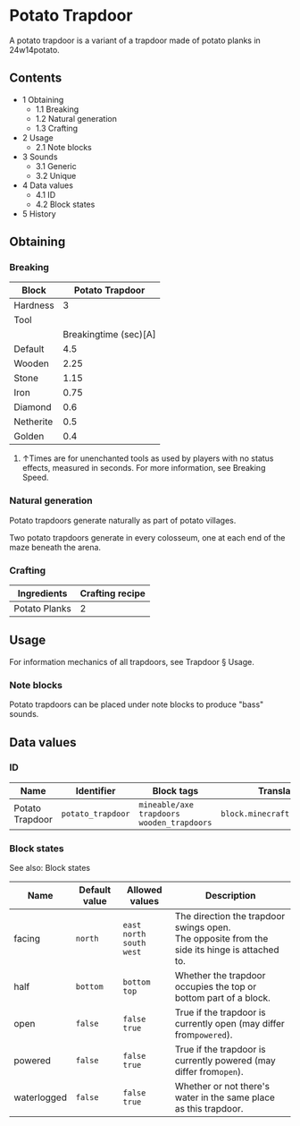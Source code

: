 # Potato Trapdoor
A potato trapdoor is a variant of a trapdoor made of potato planks in 24w14potato.

## Contents
- 1 Obtaining
	- 1.1 Breaking
	- 1.2 Natural generation
	- 1.3 Crafting
- 2 Usage
	- 2.1 Note blocks
- 3 Sounds
	- 3.1 Generic
	- 3.2 Unique
- 4 Data values
	- 4.1 ID
	- 4.2 Block states
- 5 History

## Obtaining
### Breaking
| Block     | Potato Trapdoor       |
|-----------|-----------------------|
| Hardness  | 3                     |
| Tool      |                       |
|           | Breakingtime (sec)[A] |
| Default   | 4.5                   |
| Wooden    | 2.25                  |
| Stone     | 1.15                  |
| Iron      | 0.75                  |
| Diamond   | 0.6                   |
| Netherite | 0.5                   |
| Golden    | 0.4                   |

1. ↑Times are for unenchanted tools as used by players with no status effects, measured in seconds. For more information, see Breaking Speed.

### Natural generation
Potato trapdoors generate naturally as part of potato villages.

Two potato trapdoors generate in every colosseum, one at each end of the maze beneath the arena.

### Crafting
| Ingredients   | Crafting recipe |
|---------------|-----------------|
| Potato Planks | 2               |

## Usage
For information mechanics of all trapdoors, see Trapdoor § Usage.

### Note blocks
Potato trapdoors can be placed under note blocks to produce "bass" sounds.

## Data values
### ID
| Name            | Identifier        | Block tags                                            | Translation key                   |
|-----------------|-------------------|-------------------------------------------------------|-----------------------------------|
| Potato Trapdoor | `potato_trapdoor` | `mineable/axe`<br/>`trapdoors`<br/>`wooden_trapdoors` | `block.minecraft.potato_trapdoor` |

### Block states
See also: Block states

| Name        | Default value | Allowed values                            | Description                                                                                      |
|-------------|---------------|-------------------------------------------|--------------------------------------------------------------------------------------------------|
| facing      | `north`       | `east`<br/>`north`<br/>`south`<br/>`west` | The direction the trapdoor swings open.<br/>The opposite from the side its hinge is attached to. |
| half        | `bottom`      | `bottom`<br/>`top`                        | Whether the trapdoor occupies the top or bottom part of a block.                                 |
| open        | `false`       | `false`<br/>`true`                        | True if the trapdoor is currently open (may differ from`powered`).                               |
| powered     | `false`       | `false`<br/>`true`                        | True if the trapdoor is currently powered (may differ from`open`).                               |
| waterlogged | `false`       | `false`<br/>`true`                        | Whether or not there's water in the same place as this trapdoor.                                 |

